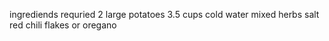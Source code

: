 ingrediends requried
2 large potatoes
3.5 cups cold water
mixed herbs
salt
red chili flakes or oregano